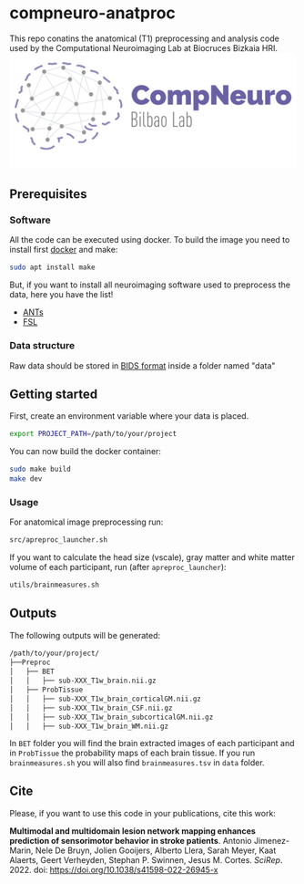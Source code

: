 # compneuro-anatproc
This repo conatins the anatomical (T1) preprocessing and analysis code used by the Computational Neuroimaging Lab at Biocruces Bizkaia HRI. 
![compneuro logo](docs/compneuroLogo_r.png)

## Prerequisites
### Software
All the code can be executed using docker. To build the image you need to install first [docker](https://docs.docker.com/engine/install/) and make:

```bash
sudo apt install make
```

But, if you want to install all neuroimaging software used to preprocess the data, here you have the list! 

* [ANTs](http://stnava.github.io/ANTs/)
* [FSL](https://fsl.fmrib.ox.ac.uk/fsl/fslwiki)

### Data structure
Raw data should be stored in [BIDS format](https://bids.neuroimaging.io/) inside a folder named "data"

## Getting started

First, create an environment variable where your data is placed. 

```bash
export PROJECT_PATH=/path/to/your/project
```

You can now build the docker container:

```bash
sudo make build
make dev
```

### Usage

For anatomical image preprocessing run:

```bash
src/apreproc_launcher.sh
```

If you want to calculate the head size (vscale), gray matter and white matter volume of each participant, run (after `apreproc_launcher`):

```bash
utils/brainmeasures.sh
```

## Outputs
The following outputs will be generated:

```
/path/to/your/project/
├──Preproc
│   ├── BET
│   │   ├── sub-XXX_T1w_brain.nii.gz
│   ├── ProbTissue
│   │   ├── sub-XXX_T1w_brain_corticalGM.nii.gz
│   │   ├── sub-XXX_T1w_brain_CSF.nii.gz
│   │   ├── sub-XXX_T1w_brain_subcorticalGM.nii.gz
│   │   ├── sub-XXX_T1w_brain_WM.nii.gz
```

In `BET` folder you will find the brain extracted images of each participant and in `ProbTissue` the probability maps of each brain tissue. If you run `brainmeasures.sh` you will also find `brainmeasures.tsv` in `data` folder.

## Cite
Please, if you want to use this code in your publications, cite this work:

**Multimodal and multidomain lesion network mapping enhances prediction of sensorimotor behavior in stroke patients**.
Antonio Jimenez-Marin, Nele De Bruyn, Jolien Gooijers, Alberto Llera, Sarah Meyer, Kaat Alaerts, Geert Verheyden, Stephan P. Swinnen, Jesus M. Cortes.
*SciRep*. 2022. doi: https://doi.org/10.1038/s41598-022-26945-x
